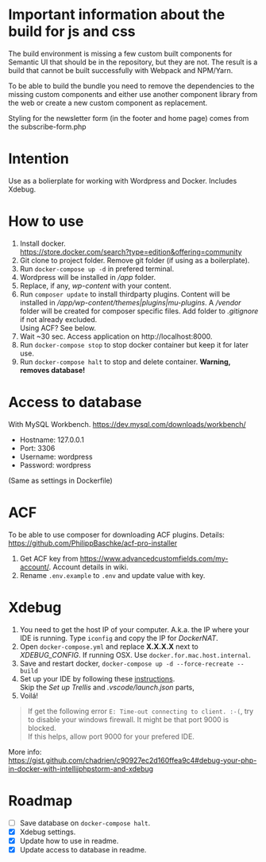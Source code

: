 # Important information about the build for js and css
The build environment is missing a few custom built components for Semantic UI that should be in the repository, but they are not. The result is a build that cannot be built successfully with Webpack and NPM/Yarn.

To be able to build the bundle you need to remove the dependencies to the missing custom components and either use another component library from the web or create a new custom component as replacement.

Styling for the newsletter form (in the footer and home page) comes from the subscribe-form.php

# Intention
Use as a bolierplate for working with Wordpress and Docker. Includes Xdebug.

# How to use
1. Install docker.  
https://store.docker.com/search?type=edition&offering=community
0. Git clone to project folder. Remove git folder (if using as a boilerplate).
0. Run `docker-compose up -d` in prefered terminal.
0. Wordpress will be installed in _/app_ folder.
0. Replace, if any, _wp-content_ with your content.
0. Run `composer update` to install thirdparty plugins. Content will be installed in _/app/wp-content/themes|plugins|mu-plugins_. A _/vendor_ folder will be created for composer specific files. Add folder to _.gitignore_ if not already excluded.  
Using ACF? See below.
0. Wait ~30 sec. Access application on http://localhost:8000.
0. Run `docker-compose stop` to stop docker container but keep it for later use. 
0. Run `docker-compose halt` to stop and delete container. **Warning, removes database!**


# Access to database
With MySQL Workbench. https://dev.mysql.com/downloads/workbench/
- Hostname: 127.0.0.1
- Port: 3306
- Username: wordpress
- Password: wordpress  

(Same as settings in Dockerfile)

# ACF
To be able to use composer for downloading ACF plugins. Details: https://github.com/PhilippBaschke/acf-pro-installer
1. Get ACF key from https://www.advancedcustomfields.com/my-account/. Account details in wiki.
0. Rename `.env.example` to `.env` and update value with key.

# Xdebug
1. You need to get the host IP of your computer. A.k.a. the IP where your IDE is running. Type `iconfig` and copy the IP for _DockerNAT_.  
0. Open `docker-compose.yml` and replace **X.X.X.X** next to _XDEBUG_CONFIG_. If running OSX. Use `docker.for.mac.host.internal`.
0. Save and restart docker, `docker-compose up -d --force-recreate --build`
0. Set up your IDE by following these [instructions](https://gist.github.com/dluco-/bbe0feb2e26156eb436a2d5b9d084484).  
Skip the _Set up Trellis_ and _.vscode/launch.json_ parts, 
0. Voilá!

> If get the following error `E: Time-out connecting to client. :-(`, try to disable your windows firewall. It might be that port 9000 is blocked.  
If this helps, allow port 9000 for your prefered IDE.

More info:   
https://gist.github.com/chadrien/c90927ec2d160ffea9c4#debug-your-php-in-docker-with-intellijphpstorm-and-xdebug

# Roadmap
- [ ] Save database on `docker-compose halt`.
- [x] Xdebug settings.
- [x] Update how to use in readme.
- [x] Update access to database in readme.
